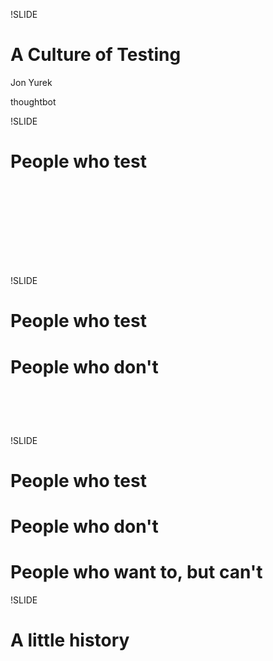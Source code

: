 !SLIDE

# A Culture of Testing

Jon Yurek

thoughtbot

!SLIDE

# People who test
# &nbsp;
# &nbsp;

!SLIDE

# People who test
# People who don't
# &nbsp;

!SLIDE

# People who test
# People who don't
# People who want to, but can't

!SLIDE

# A little history
